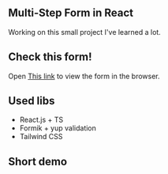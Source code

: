 ## Multi-Step Form in React

Working on this small project I've learned a lot.

## Check this form!

Open [This link](https://multi-step-form-navy.vercel.app/) to view the form in the browser.

## Used libs

- React.js + TS
- Formik + yup validation
- Tailwind CSS

## Short demo

[](./design/multi-step-from.gif)
